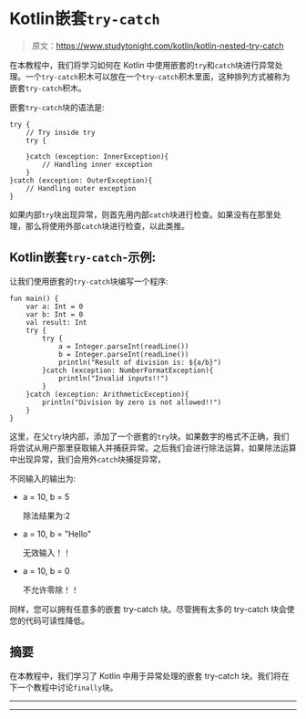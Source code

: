 # Kotlin嵌套`try-catch`

> 原文：<https://www.studytonight.com/kotlin/kotlin-nested-try-catch>

在本教程中，我们将学习如何在 Kotlin 中使用嵌套的`try`和`catch`块进行异常处理。一个`try-catch`积木可以放在一个`try-catch`积木里面，这种排列方式被称为嵌套`try-catch`积木。

嵌套`try-catch`块的语法是:

```
try {
    // Try inside try
    try {

    }catch (exception: InnerException){
        // Handling inner exception
    }
}catch (exception: OuterException){
    // Handling outer exception
}
```

如果内部`try`块出现异常，则首先用内部`catch`块进行检查。如果没有在那里处理，那么将使用外部`catch`块进行检查，以此类推。

## Kotlin嵌套`try-catch`-示例:

让我们使用嵌套的`try-catch`块编写一个程序:

```
fun main() {
    var a: Int = 0
    var b: Int = 0
    val result: Int
    try {
        try {
            a = Integer.parseInt(readLine())
            b = Integer.parseInt(readLine())
            println("Result of division is: ${a/b}")
        }catch (exception: NumberFormatException){
            println("Invalid inputs!!")
        }
    }catch (exception: ArithmeticException){
        println("Division by zero is not allowed!!")
    }
}
```

这里，在父`try`块内部，添加了一个嵌套的`try`块。如果数字的格式不正确，我们将尝试从用户那里获取输入并捕获异常。之后我们会进行除法运算，如果除法运算中出现异常，我们会用外`catch`块捕捉异常，

不同输入的输出为:

*   a = 10, b = 5

    除法结果为:2

*   a = 10, b = "Hello"

    无效输入！！

*   a = 10, b = 0

    不允许零除！！

同样，您可以拥有任意多的嵌套 try-catch 块。尽管拥有太多的 try-catch 块会使您的代码可读性降低。

## 摘要

在本教程中，我们学习了 Kotlin 中用于异常处理的嵌套 try-catch 块。我们将在下一个教程中讨论`finally`块。

* * *

* * *